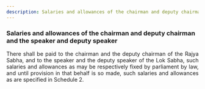 ```yaml
---
description: Salaries and allowances of the chairman and deputy chairman and the speaker and deputy speaker
---
```


### Salaries and allowances of the chairman and deputy chairman and the speaker and deputy speaker
<div style="text-align: justify">

There shall be paid to the chairman and the deputy chairman of the Rajya Sabha, and to the speaker and the deputy speaker of the Lok Sabha, such salaries and allowances as may be respectively fixed by parliament by law, and until provision in that behalf is so made, such salaries and allowances as are specified in Schedule 2.

</div>

